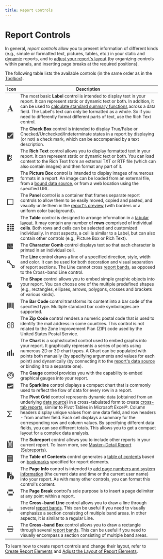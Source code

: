 ```yaml
---
title: Report Controls
---
```

# Report Controls
In general, _report controls_ allow you to present information of different kinds (e.g., simple or formatted text, pictures, tables, etc.) in your static and [dynamic](../creating-reports/providing-data/bind-report-controls-to-data.md) reports, and to [adjust your report's layout](../creating-reports/basic-operations/adjust-the-layout-of-report-elements.md) (by organizing controls within panels, and inserting page breaks at the required positions).

The following table lists the available controls (in the same order as in the [Toolbox](../interface-elements/toolbox.md)).

| Icon | Description |
|---|---|
| ![web-designer-toolbox-label](../../../images/img24560.png) | The most basic **Label** control is intended to display text in your report. It can represent static or dynamic text or both. In addition, it can be used to [calculate standard summary functions](../creating-reports/shaping-data/calculating-summaries.md) across a data field. The Label's text can only be formatted as a whole. So if you need to differently format different parts of text, use the Rich Text control. |
| ![web-designer-toolbox-checkbox](../../../images/img24565.png) | The **Check Box** control is intended to display True/False or Checked/Unchecked/Indeterminate states in a report by displaying (or not) a check mark, which can be accompanied by a text description. |
| ![web-designer-toolbox-rich-text](../../../images/img24561.png) | The **Rich Text** control allows you to display formatted text in your report. It can represent static or dynamic text or both. You can load content to the Rich Text from an external TXT or RTF file (which can also contain images) and then format any part of it. |
| ![web-designer-toolbox-picture-box](../../../images/img24567.png) | The **Picture Box** control is intended to display images of numerous formats in a report. An image can be loaded from an external file, from a [bound data source](../creating-reports/providing-data/bind-a-report-to-data.md), or from a web location using the specified URL. |
| ![web-designer-toolbox-panel](../../../images/img24562.png) | The **Panel** control is a container that frames separate report controls to allow them to be easily moved, copied and pasted, and visually unite them in the [report's preview](../document-preview.md) (with borders or a uniform color background). |
| ![web-designer-toolbox-table](../../../images/img24568.png) | The **Table** control is designed to arrange information in a [tabular layout](../report-types/table-report.md). It may contain any number of **rows** comprised of individual **cells**. Both rows and cells can be selected and customized individually. In most aspects, a cell is similar to a Label, but can also contain other controls (e.g., Picture Box or Rich Text). |
| ![web-designer-toolbox-cellular-label](../../../images/img125221.png) | The **Character Comb** control displays text so that each character is printed in an individual cell. |
| ![web-designer-toolbox-line](../../../images/img24569.png) | The **Line** control draws a line of a specified direction, style, width and color. It can be used for both decoration and visual separation of report sections. The Line cannot cross [report bands](report-bands.md), as opposed to the Cross-band Line control. |
| ![web-designer-toolbox-shape](../../../images/img24570.png) | The **Shape** control allows you to embed simple graphic objects into your report. You can choose one of the multiple predefined shapes (e.g., rectangles, ellipses, arrows, polygons, crosses and brackets of various kinds). |
| ![web-designer-toolbox-barcode](../../../images/img24571.png) | The **Bar Code** control transforms its content into a bar code of the specified type. Multiple standard bar code symbologies are supported. |
| ![web-designer-toolbox-zipcode](../../../images/img24572.png) | The **Zip Code** control renders a numeric postal code that is used to identify the mail address in some countries. This control is not related to the Zone Improvement Plan (ZIP) code used by the United States Postal Service. |
| ![web-designer-toolbox-chart](../../../images/img24566.png) | The **Chart** is a sophisticated control used to embed graphs into your report. It graphically represents a series of points using numerous 2D or 3D chart types. A Chart can be populated with points both manually (by specifying arguments and values for each point) and dynamically (by connecting it to the [report's data source](../creating-reports/providing-data/bind-a-report-to-data.md) or binding it to a separate one). |
| ![web-designer-toolbox-gauge](../../../images/img24573.png) | The **Gauge** control provides you with the capability to embed graphical gauges into your report. |
| ![web-designer-toolbox-sparkline](../../../images/img24563.png) | The **Sparkline** control displays a compact chart that is commonly used to reflect the flow of data for every row in a report. |
| ![web-designer-toolbox-pivotgrid](../../../images/img24564.png) | The **Pivot Grid** control represents dynamic data (obtained from an underlying [data source](../creating-reports/providing-data/bind-a-report-to-data.md)) in a cross-tabulated form to create [cross-tab reports](../report-types/cross-tab-report.md), similar to Pivot Tables in Microsoft Excel&#174;. Column headers display unique values from one data field, and row headers - from another field. Each cell displays a summary for the corresponding row and column values. By specifying different data fields, you can see different totals. This allows you to get a compact layout for a complex data analysis. |
| ![eud-report-controls-subreport](../../../images/img120205.png) | The **Subreport** control allows you to include other reports in your current report. To learn more, see [Master-Detail Report (Subreports)](../report-types/master-detail-report-(subreports).md). |
| ![WebReportDesigner_Toolbox_TableOfContent](../../../images/img122905.png) | The **Table of Contents** control generates a [table of contents](../creating-reports/report-navigation-and-interactivity/create-a-table-of-contents.md) based on [bookmarks](../creating-reports/report-navigation-and-interactivity/create-a-document-map-with-bookmarks.md) specified for report elements. |
| ![web-designer-toolbox-page-info](../../../images/img24574.png) | The **Page Info** control is intended to [add page numbers and system information](../creating-reports/add-details-about-a-report/add-page-numbers-and-system-information-to-a-report.md) (the current date and time or the current user name) into your report. As with many other controls, you can format this control's content. |
| ![RD_ControlIcon_PageBreak](../../../images/img24575.png) | The **Page Break** control's sole purpose is to insert a page delimiter at any point within a report. |
| ![RD_ControlIcon_CrossBandLine](../../../images/img24576.png) | The **Cross-band Line** control allows you to draw a line through several [report bands](report-bands.md). This can be useful if you need to visually emphasize a section consisting of multiple band areas. In other aspects, it is similar to a regular Line. |
| ![RD_ControlIcon_CrossBandBox](../../../images/img24577.png) | The **Cross-band Box** control allows you to draw a rectangle through several [report bands](report-bands.md). This can be useful if you need to visually encompass a section consisting of multiple band areas. |

To learn how to create report controls and change their layout, refer to [Create Report Elements](../creating-reports/basic-operations/create-report-elements.md) and [Adjust the Layout of Report Elements](../creating-reports/basic-operations/adjust-the-layout-of-report-elements.md).